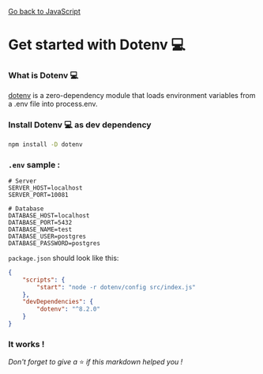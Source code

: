 [Go back to JavaScript](https://github.com/fabien-renaud/notes/blob/master/javascript)

# Get started with Dotenv 💻

### What is Dotenv 💻

[dotenv](https://www.npmjs.com/package/dotenv) is a zero-dependency module that loads environment variables from a .env
file into process.env.

### Install Dotenv 💻 as dev dependency

```sh
npm install -D dotenv
```

### `.env` sample :

```dotenv
# Server
SERVER_HOST=localhost
SERVER_PORT=10081

# Database
DATABASE_HOST=localhost
DATABASE_PORT=5432
DATABASE_NAME=test
DATABASE_USER=postgres
DATABASE_PASSWORD=postgres
```

`package.json` should look like this:

```json
{
    "scripts": {
        "start": "node -r dotenv/config src/index.js"
    },
    "devDependencies": {
        "dotenv": "^8.2.0"
    }
}
```

### It works !

*Don't forget to give a* ⭐️ *if this markdown helped you !*

